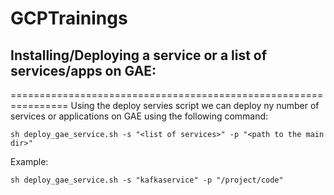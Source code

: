 # GCPTrainings

## Installing/Deploying a service or a list of services/apps on GAE:
================================================================
Using the deploy servies script we can deploy ny number of services or applications on GAE using the following command:

``sh deploy_gae_service.sh -s "<list of services>" -p "<path to the main dir>"
``

Example:

``sh deploy_gae_service.sh -s "kafkaservice" -p "/project/code"
``